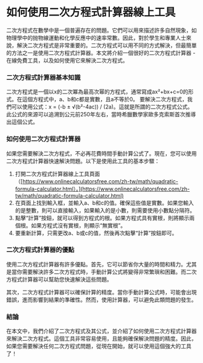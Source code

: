 如何使用二次方程式計算器線上工具
================

二次方程式在數學中是一個普遍存在的問題。它們可以用來描述許多自然現象，如物理學中的抛物線運動和化學反應中的速率常數。因此，對於學生和專業人士來說，解決二次方程式是非常重要的。二次方程式可以用不同的方式解決，但最簡單的方法之一是使用二次方程式計算器。本文將介紹一個很好的二次方程式計算器 - 在線免費工具，以及如何使用它來解決二次方程式。

### 二次方程式計算器基本知識

二次方程式是一個以x的二次冪為最高次幂的方程式，通常寫成ax²+bx+c=0的形式。在這個方程式中，a、b和c都是實數，且a不等於0。 要解決二次方程式，我們可以使用公式：x = (-b ± √(b²-4ac)) / (2a)。這就是所謂的二次方程式公式。此公式的來源可以追溯到公元前250年左右，當時希臘數學家歐多克索斯首次推導出這個公式。

### 如何使用二次方程式計算器

如果您需要解決二次方程式，不必再花費時間手動計算公式了。現在，您可以使用二次方程式計算器快速解決問題。以下是使用此工具的基本步驟：

1. 打開二次方程式計算器線上工具頁面（[https://www.onlinecalculatorsfree.com/zh-tw/math/quadratic-formula-calculator.html）。](https://www.onlinecalculatorsfree.com/zh-tw/math/quadratic-formula-calculator.html)
2. 在頁面上找到輸入框，並輸入a、b和c的值。確保這些值是實數。如果您輸入的是整數，則可以直接輸入，如果輸入的是小數，則需要使用小數點分隔符。
3. 點擊“計算”按鈕，就可以得到方程式的根。如果方程式具有實根，則將顯示兩個根。如果方程式沒有實根，則顯示“無實根”。
4. 要重新計算，只需更改a、b或c的值，然後再次點擊“計算”按鈕即可。

### 二次方程式計算器的優點

使用二次方程式計算器有許多優點。首先，它可以節省你大量的時間和精力。尤其是當你需要解決許多二次方程式時，手動計算公式將變得非常繁瑣和困難。而二次方程式計算器可以幫助您快速解決這些問題。

其次，二次方程式計算器可以確保計算的精度。當你手動計算公式時，可能會出現錯誤，進而影響到結果的準確性。然而，使用計算器，可以避免此類問題的發生。

### 結論

在本文中，我們介紹了二次方程式及其公式，並介紹了如何使用二次方程式計算器來解決二次方程式。這個工具非常容易使用，且能夠確保解決問題的精度。因此，如果您需要解決任何二次方程式問題，從現在開始，就可以使用這個強大的工具了！